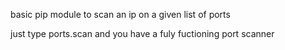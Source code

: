 
basic pip module to scan an ip on a given list of ports

just type ports.scan and you have a fuly fuctioning port scanner
